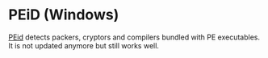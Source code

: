# PEiD (Windows)

[PEid](https://www.softpedia.com/get/Programming/Packers-Crypters-Protectors/PEiD-updated.shtml) detects packers, cryptors and compilers bundled with PE executables. It is not updated anymore but still works well.